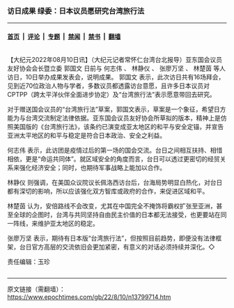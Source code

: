 ### 访日成果 绿委：日本议员愿研究台湾旅行法

---

#### [首页](../../../..?n13799714) &nbsp;|&nbsp; [评论](../../../../../epoch-comment?n13799714) &nbsp;|&nbsp; [专题](../../../../../epoch-special?n13799714) &nbsp;|&nbsp; [禁闻](../../../../../epoch-news?n13799714) &nbsp;|&nbsp; [禁书](../../../../../books?n13799714) &nbsp;|&nbsp; [翻墙](https://github.com/gfw-breaker/nogfw/blob/master/README.md?n13799714)


<div class="column" id="artbody" itemprop="articleBody">
 <!-- article content begin -->
 <p>
  【大纪元2022年08月10日讯】（大纪元记者常怀仁台湾台北报导）亚东国会议员友好协会会长暨立委
  <ok href="https://www.epochtimes.com/gb/tag/%E9%83%AD%E5%9B%BD%E6%96%87.html">
   郭国文
  </ok>
  日前与
  <ok href="https://www.epochtimes.com/gb/tag/%E4%BD%95%E5%BF%97%E4%BC%9F.html">
   何志伟
  </ok>
  、
  <ok href="https://www.epochtimes.com/gb/tag/%E6%9E%97%E9%9D%99%E4%BB%AA.html">
   林静仪
  </ok>
  、
  <ok href="https://www.epochtimes.com/gb/tag/%E5%BC%A0%E5%BB%96%E4%B8%87%E5%9D%9A.html">
   张廖万坚
  </ok>
  、
  <ok href="https://www.epochtimes.com/gb/tag/%E6%9E%97%E6%A5%9A%E8%8C%B5.html">
   林楚茵
  </ok>
  等人访日，10日举办成果发表会，说明成果。
  <ok href="https://www.epochtimes.com/gb/tag/%E9%83%AD%E5%9B%BD%E6%96%87.html">
   郭国文
  </ok>
  表示，此次访日共有16场拜会，见到近70位政治人物与学者，多数议员都透露访台意愿，且许多日本议员对CPTPP（跨太平洋伙伴全面进步协定）及“台湾旅行法”表示愿意带回去研究。
 </p>
 <p>
  对于赠送国会议员的“台湾旅行法”草案，郭国文表示，草案是一个象征，希望日方能为与台湾交流制定法律依据。亚东国会议员友好协会所草拟的版本，精神上是仿照美国版的《台湾旅行法》，该条约已演变成亚太地区的和平与安全定锚，并宣告亚洲太平地区的和平与稳定是符合日本政治、安全之利益。
 </p>
 <p>
  <ok href="https://www.epochtimes.com/gb/tag/%E4%BD%95%E5%BF%97%E4%BC%9F.html">
   何志伟
  </ok>
  表示，此访团是疫情过后的第一场的国会交流。台日之间相互扶持、相惜相依，更是“命运共同体”。就区域安全的角度而言，台日可以透过更密切的经贸关系来强化经济安全；同时，也期待军事战略上能加以合作。
 </p>
 <p>
  <ok href="https://www.epochtimes.com/gb/tag/%E6%9E%97%E9%9D%99%E4%BB%AA.html">
   林静仪
  </ok>
  则强调，在美国众议院议长佩洛西访台后，台海局势明显白热化，对台日都有深切的影响，所以应该强化双方智库或政府的合作，来促进区域和平。
 </p>
 <p>
  <ok href="https://www.epochtimes.com/gb/tag/%E6%9E%97%E6%A5%9A%E8%8C%B5.html">
   林楚茵
  </ok>
  认为，安倍路线不会改变，尤其在中国完全不掩饰将霸权扩张至亚洲，甚至全球的企图时，台湾与共同坚持自由民主价值的日本都无法接受，也更要站在同一阵线，来维护亚太地区的稳定。
 </p>
 <p>
  <ok href="https://www.epochtimes.com/gb/tag/%E5%BC%A0%E5%BB%96%E4%B8%87%E5%9D%9A.html">
   张廖万坚
  </ok>
  表示，期待有日本版“台湾旅行法”，但按照目前趋势，即便没有法律框架，台日官方高层的交流依旧会更加紧密，有意义的对话必须持续并深化。◇
 </p>
 <p>
  责任编辑：玉珍
 </p>
 <!-- article content end -->
</div>


---

原文链接（需翻墙）：https://www.epochtimes.com/gb/22/8/10/n13799714.htm